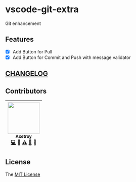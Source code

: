 # vscode-git-extra

Git enhancement

## Features

* [x] Add Button for Pull
* [x] Add Button for Commit and Push with message validator

## [CHANGELOG](https://github.com/axetroy/vscode-git-extra/blob/master/CHANGELOG.md)

## Contributors

<!-- ALL-CONTRIBUTORS-LIST:START - Do not remove or modify this section -->

| [<img src="https://avatars1.githubusercontent.com/u/9758711?v=3" width="100px;"/><br /><sub>Axetroy</sub>](http://axetroy.github.io)<br />[💻](https://github.com/axetroy/vscode-git-extra/commits?author=axetroy) 🔌 [⚠️](https://github.com/axetroy/vscode-git-extra/commits?author=axetroy) [🐛](https://github.com/axetroy/vscode-git-extra/issues?q=author%3Aaxetroy) 🎨 |
| :---------------------------------------------------------------------------------------------------------------------------------------------------------------------------------------------------------------------------------------------------------------------------------------------------------------------------------------------------------------------------------: |


<!-- ALL-CONTRIBUTORS-LIST:END -->

## License

The [MIT License](https://github.com/axetroy/vscode-git-extra/blob/master/LICENSE)
